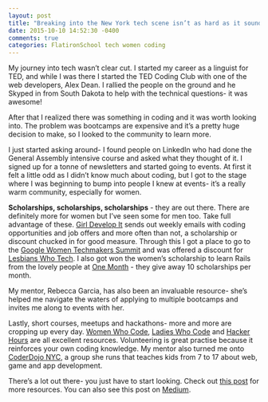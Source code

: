 ```yaml
---
layout: post
title: "Breaking into the New York tech scene isn’t as hard as it sounds"
date: 2015-10-10 14:52:30 -0400
comments: true
categories: FlatironSchool tech women coding
---
```


My journey into tech wasn’t clear cut. I started my career as a linguist for TED, and while I was there I started the TED Coding Club with one of the web developers, Alex Dean. I rallied the people on the ground and he Skyped in from South Dakota to help with the technical questions- it was awesome!

After that I realized there was something in coding and it was worth looking into. The problem was bootcamps are expensive and it’s a pretty huge decision to make, so I looked to the community to learn more.

I just started asking around- I found people on LinkedIn who had done the General Assembly intensive course and asked what they thought of it. I signed up for a tonne of newsletters and started going to events. At first it felt a little odd as I didn’t know much about coding, but I got to the stage where I was beginning to bump into people I knew at events- it’s a really warm community, especially for women.

<b>Scholarships, scholarships, scholarships</b> - they are out there. There are definitely more for women but I’ve seen some for men too. Take full advantage of these. <a href="https://www.girldevelopit.com/">Girl Develop It</a> sends out weekly emails with coding opportunities and job offers and more often than not, a scholarship or discount chucked in for good measure. Through this I got a place to go to the <a href="https://www.womentechmakers.com">Google Women Techmakers Summit</a> and was offered a discount for <a href="https://lesbianswhotech.org">Lesbians Who Tech</a>. I also got won the women’s scholarship to learn Rails from the lovely people at <a href="https://www.onemonth.com">One Month</a>  - they give away 10 scholarships per month.

My mentor, Rebecca Garcia, has also been an invaluable resource- she’s helped me navigate the waters of applying to multiple bootcamps and invites me along to events with her. 

Lastly, short courses, meetups and hackathons- more and more are cropping up every day. <a href="https://www.womenwhocode.com">Women Who Code</a>, <a href="https://www.ladieswhocode.com">Ladies Who Code</a> and <a href="https://www.hackerhours.org">Hacker Hours</a> are all excellent resources. Volunteering is great practise because it reinforces your own coding knowledge. My mentor also turned me onto <a href="https://www.coderdojonyc.org">CoderDojo NYC</a>, a group she runs that teaches kids from 7 to 17 about web, game and app development. 

There’s a lot out there- you just have to start looking. Check out <a href="https://www.geekgirlweb.com/resources">this post</a> for more resources. You can also see this post on <a href="https://www.medium.com/@asialindsay/breaking-into-the-new-york-tech-scene-isn-t-as-hard-as-it-sounds-23cb5a118fc6">Medium</a>.
